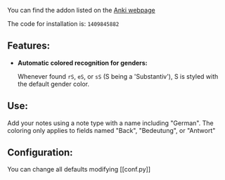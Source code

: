 You can find the addon listed on the [Anki webpage](https://ankiweb.net/shared/info/1409845882)

The code for installation is: `1409845882`


## Features:

* **Automatic colored recognition for genders:**

  Whenever found `rS`, `eS`, or `sS` (S being a 'Substantiv'), S is styled with the default gender color.


## Use:

Add your notes using a note type with a name including "German". The coloring only applies to fields named "Back", "Bedeutung", or "Antwort"

## Configuration:

You can change all defaults modifying [[conf.py]]
